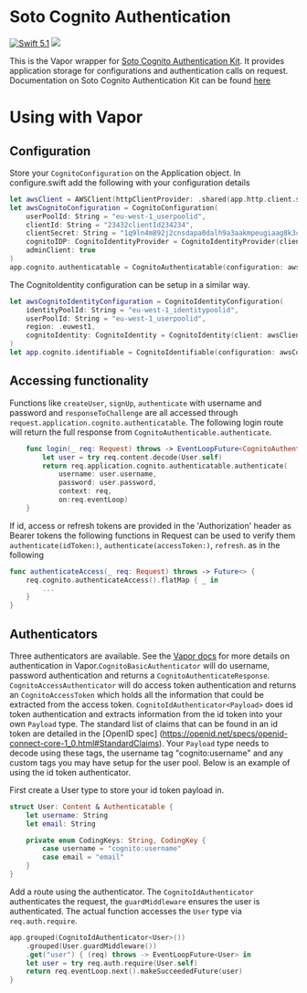 # Soto Cognito Authentication
[<img src="http://img.shields.io/badge/swift-5.1-brightgreen.svg" alt="Swift 5.1" />](https://swift.org)
[<img src="https://github.com/adam-fowler/soto-cognito-authentication/workflows/Swift/badge.svg" />](https://github.com/adam-fowler/soto-cognito-authentication/actions?query=workflow%3ASwift)

This is the Vapor wrapper for [Soto Cognito Authentication Kit](https://github.com/adam-fowler/soto-cognito-authentication-kit). It provides application storage for configurations and authentication calls on request. Documentation on Soto Cognito Authentication Kit can be found [here](https://github.com/adam-fowler/soto-cognito-authentication-kit/blob/main/README.md)

# Using with Vapor
## Configuration
Store your `CognitoConfiguration` on the Application object. In configure.swift add the following with your configuration details
```swift
let awsClient = AWSClient(httpClientProvider: .shared(app.http.client.shared))
let awsCognitoConfiguration = CognitoConfiguration(
    userPoolId: String = "eu-west-1_userpoolid",
    clientId: String = "23432clientId234234",
    clientSecret: String = "1q9ln4m892j2cnsdapa0dalh9a3aakmpeugiaag8k3cacijlbkrp",
    cognitoIDP: CognitoIdentityProvider = CognitoIdentityProvider(client: awsClient, region: .euwest1),
    adminClient: true
)
app.cognito.authenticatable = CognitoAuthenticatable(configuration: awsCognitoConfiguration)
```
The CognitoIdentity configuration can be setup in a similar way.
```swift
let awsCognitoIdentityConfiguration = CognitoIdentityConfiguration(
    identityPoolId: String = "eu-west-1_identitypoolid",
    userPoolId: String = "eu-west-1_userpoolid",
    region: .euwest1,
    cognitoIdentity: CognitoIdentity = CognitoIdentity(client: awsClient, region: .euwest1)
)
let app.cognito.identifiable = CognitoIdentifiable(configuration: awsCognitoIdentityConfiguration)
```
## Accessing functionality
Functions like `createUser`, `signUp`, `authenticate` with username and password and `responseToChallenge` are all accessed through `request.application.cognito.authenticatable`. The following login route will return the full response from `CognitoAuthenticable.authenticate`.
```swift
    func login(_ req: Request) throws -> EventLoopFuture<CognitoAuthenticateResponse> {
        let user = try req.content.decode(User.self)
        return req.application.cognito.authenticatable.authenticate(
            username: user.username,
            password: user.password,
            context: req,
            on:req.eventLoop)
    }
```
If id, access or refresh tokens are provided in the 'Authorization' header as Bearer tokens the following functions in Request can be used to verify them `authenticate(idToken:)`, `authenticate(accessToken:)`, `refresh`. as in the following
```swift
func authenticateAccess(_ req: Request) throws -> Future<> {
    req.cognito.authenticateAccess().flatMap { _ in
        ...
    }
}
```

## Authenticators

Three authenticators are available. See the [Vapor docs](https://docs.vapor.codes/4.0/authentication) for more details on authentication in Vapor.`CognitoBasicAuthenticator` will do username, password authentication and returns a `CognitoAuthenticateResponse`. `CognitoAccessAuthenticator` will do access token authentication and returns an `CognitoAccessToken` which holds all the information that could be extracted from the access token. `CognitoIdAuthenticator<Payload>` does id token authentication and extracts information from the id token into your own `Payload` type. The standard list of claims that can be found in an id token are detailed in the [OpenID spec] (https://openid.net/specs/openid-connect-core-1_0.html#StandardClaims). Your `Payload` type needs to decode using these tags, the username tag "cognito:username" and any custom tags you may have setup for the user pool. Below is an example of using the id token authenticator.

First create a User type to store your id token payload in.
```swift
struct User: Content & Authenticatable {
    let username: String
    let email: String

    private enum CodingKeys: String, CodingKey {
        case username = "cognito:username"
        case email = "email"
    }
}
```
Add a route using the authenticator. The `CognitoIdAuthenticator` authenticates the request, the `guardMiddleware` ensures the user is authenticated. The actual function accesses the `User` type via `req.auth.require`.
```swift
app.grouped(CognitoIdAuthenticator<User>())
    .grouped(User.guardMiddleware())
    .get("user") { (req) throws -> EventLoopFuture<User> in
    let user = try req.auth.require(User.self)
    return req.eventLoop.next().makeSucceededFuture(user)
}
```
